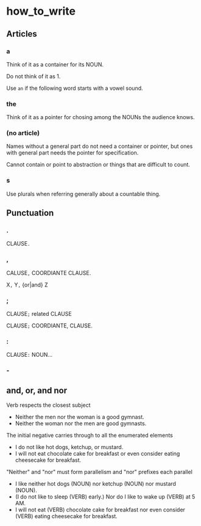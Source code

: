 # how_to_write

## Articles

### a

Think of it as a container for its NOUN.

Do not think of it as 1.

Use `an` if the following word starts with a vowel sound.

### the

Think of it as a pointer for chosing among the NOUNs the audience knows.

### (no article)

Names without a general part do not need a container or pointer, but ones with general part needs the pointer for specification.

Cannot contain or point to abstraction or things that are difficult to count.

### s

Use plurals when referring generally about a countable thing.

## Punctuation

### .

CLAUSE`.`

### ,

CALUSE`,` COORDIANTE CLAUSE.

X`,` Y`,` {or|and} Z

### ;

CLAUSE`;` related CLAUSE

CLAUSE`;` COORDIANTE, CLAUSE.

### :

CLAUSE`:` NOUN...

### -

## and, or, and nor

Verb respects the closest subject

- Neither the men nor the woman is a good gymnast.
- Neither the woman nor the men are good gymnasts.

The initial negative carries through to all the enumerated elements

- I do not like hot dogs, ketchup, or mustard.
- I will not eat chocolate cake for breakfast or even consider eating cheesecake for breakfast.

"Neither" and "nor" must form parallelism and "nor" prefixes each parallel

- I like neither hot dogs (NOUN) nor ketchup (NOUN) nor mustard (NOUN).
- (I do not like to sleep (VERB) early.) Nor do I like to wake up (VERB) at 5 AM.
- I will not eat (VERB) chocolate cake for breakfast nor even consider (VERB) eating cheesecake for breakfast.
